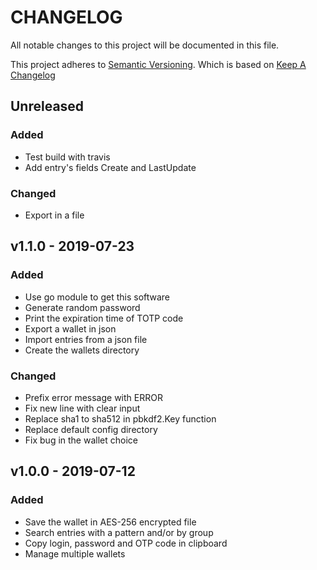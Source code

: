 # CHANGELOG

All notable changes to this project will be documented in this file.

This project adheres to [Semantic Versioning](http://semver.org/).
Which is based on [Keep A Changelog](http://keepachangelog.com/)

## Unreleased

### Added

- Test build with travis
- Add entry's fields Create and LastUpdate

### Changed

- Export in a file

## v1.1.0 - 2019-07-23

### Added

- Use go module to get this software
- Generate random password
- Print the expiration time of TOTP code
- Export a wallet in json
- Import entries from a json file
- Create the wallets directory

### Changed

- Prefix error message with ERROR 
- Fix new line with clear input
- Replace sha1 to sha512 in pbkdf2.Key function
- Replace default config directory
- Fix bug in the wallet choice

## v1.0.0 - 2019-07-12

### Added

- Save the wallet in AES-256 encrypted file
- Search entries with a pattern and/or by group
- Copy login, password and OTP code in clipboard
- Manage multiple wallets
